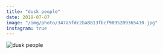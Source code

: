 ```yaml
---
title: "dusk people"
date: 2019-07-07
image: "/img/photo/347a5fdc2ba8813fbcf9095209365430.jpg"
instagram: true
---
```


![dusk people](/img/photo/347a5fdc2ba8813fbcf9095209365430.jpg)
